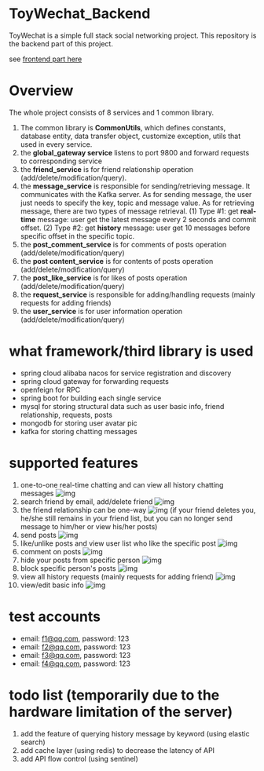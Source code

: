 # ToyWechat_Backend

ToyWechat is a simple full stack social networking project. This repository is the backend part of this project.

see [frontend part here](https://github.com/zekun7fan/ToyWechat_Frontend)

# Overview

The whole project consists of 8 services and 1 common library.

1. The common library is **CommonUtils**, which defines constants, database entity, data transfer object, customize
   exception, utils that used in every service.
2. the **global_gateway service** listens to port 9800 and forward requests to corresponding service
3. the **friend_service** is for friend relationship operation (add/delete/modification/query).
4. the **message_service** is responsible for sending/retrieving message. It communicates with the Kafka server. As for
   sending message, the user just needs to specify the key, topic and message value. As for retrieving message, there
   are two types of message retrieval.
   (1) Type #1: get **real-time** message: user get the latest message every 2 seconds and commit offset.
   (2) Type #2: get **history** message: user get 10 messages before specific offset in the specific topic.
5. the **post_comment_service** is for comments of posts operation (add/delete/modification/query)
6. the **post content_service** is for contents of posts operation (add/delete/modification/query)
7. the **post_like_service** is for likes of posts operation (add/delete/modification/query)
8. the **request_service** is responsible for adding/handling requests (mainly requests for adding friends)
9. the **user_service** is for user information operation (add/delete/modification/query)

# what framework/third library is used

* spring cloud alibaba nacos for service registration and discovery
* spring cloud gateway for forwarding requests
* openfeign for RPC
* spring boot for building each single service
* mysql for storing structural data such as user basic info, friend relationship, requests, posts
* mongodb for storing user avatar pic
* kafka for storing chatting messages

# supported features

1. one-to-one real-time chatting and can view all history chatting messages
   ![img](https://user-images.githubusercontent.com/89892494/182270618-7766c1fe-11cf-4184-884e-140bd18542ac.png)
2. search friend by email, add/delete friend
   ![img](https://user-images.githubusercontent.com/89892494/182270624-1a6720b0-70c8-4ba6-b18d-be256f99807e.png)
3. the friend relationship can be one-way
   ![img](https://user-images.githubusercontent.com/89892494/182270621-8551ca8a-1002-42b2-9497-32796bf32354.png)
   (if your friend deletes you, he/she still remains in your friend list, but you can no longer send message to him/her
   or view his/her posts)
4. send posts
   ![img](https://user-images.githubusercontent.com/89892494/182273348-43d286c2-2423-4e7e-ae96-efeb2491054f.png)
5. like/unlike posts and view user list who like the specific post
   ![img](https://user-images.githubusercontent.com/89892494/182273346-7de4bd53-9e78-47a3-9577-67b31456ff50.png)
6. comment on posts
   ![img](https://user-images.githubusercontent.com/89892494/182273351-703f0187-6a90-4723-989a-0e58f02355b7.png)
7. hide your posts from specific person
   ![img](https://user-images.githubusercontent.com/89892494/182273350-434cfebf-aaa6-4de2-a464-68a2afa95aa0.png)
8. block specific person's posts
   ![img](https://user-images.githubusercontent.com/89892494/182273349-7fd9d694-086c-4e5a-a6e6-5aef06c8122b.png)
9. view all history requests (mainly requests for adding friend)
   ![img](https://user-images.githubusercontent.com/89892494/182270615-fa8178ce-05d3-48a6-8349-af5b00d6719d.png)
10. view/edit basic info
    ![img](https://user-images.githubusercontent.com/89892494/182270628-bf542c3d-5929-4fef-8ea2-1a06c400ae60.png)

# test accounts

* email: f1@qq.com, password: 123
* email: f2@qq.com, password: 123
* email: f3@qq.com, password: 123
* email: f4@qq.com, password: 123

# todo list (temporarily due to the hardware limitation of the server)

1. add the feature of querying history message by keyword (using elastic search)
2. add cache layer (using redis) to decrease the latency of API
3. add API flow control (using sentinel)